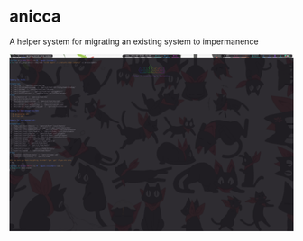 # anicca
A helper system for migrating an existing system to impermanence

![An example of usage](./example/screenshot.png)
